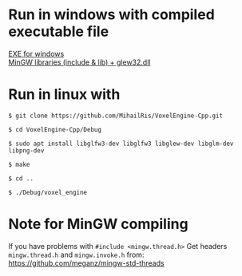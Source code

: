 # Run in windows with compiled executable file

[EXE for windows](https://drive.google.com/file/d/1JvCo8P6jLkgrC74PRglRA2rPO7uZ0AOZ/view?usp=sharing)<br>
[MinGW libraries (include & lib) + glew32.dll](https://drive.google.com/file/d/1k1Hnbz2Uhr4-03upt2yHxKws396HQDra/view?usp=sharing)

# Run in linux with
`$ git clone https://github.com/MihailRis/VoxelEngine-Cpp.git`

`$ cd VoxelEngine-Cpp/Debug`

`$ sudo apt install libglfw3-dev libglfw3 libglew-dev libglm-dev libpng-dev`

`$ make `

`$ cd ..`

`$ ./Debug/voxel_engine`

# Note for MinGW compiling

If you have problems with `#include <mingw.thread.h>`
Get headers `mingw.thread.h` and `mingw.invoke.h` from: 
https://github.com/meganz/mingw-std-threads

